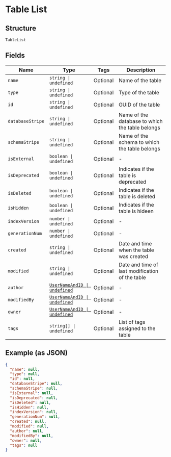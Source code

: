 
# Table List

## Structure

`TableList`

## Fields

| Name | Type | Tags | Description |
|  --- | --- | --- | --- |
| `name` | `string \| undefined` | Optional | Name of the table |
| `type` | `string \| undefined` | Optional | Type of the table |
| `id` | `string \| undefined` | Optional | GUID of the table |
| `databaseStripe` | `string \| undefined` | Optional | Name of the database to which the table belongs |
| `schemaStripe` | `string \| undefined` | Optional | Name of the schema to which the table belongs |
| `isExternal` | `boolean \| undefined` | Optional | - |
| `isDeprecated` | `boolean \| undefined` | Optional | Indicates if the table is deprecated |
| `isDeleted` | `boolean \| undefined` | Optional | Indicates if the table is deleted |
| `isHidden` | `boolean \| undefined` | Optional | Indicates if the table is hideen |
| `indexVersion` | `number \| undefined` | Optional | - |
| `generationNum` | `number \| undefined` | Optional | - |
| `created` | `string \| undefined` | Optional | Date and time when the table was created |
| `modified` | `string \| undefined` | Optional | Date and time of last modification of the table |
| `author` | [`UserNameAndID \| undefined`](../../doc/models/user-name-and-id.md) | Optional | - |
| `modifiedBy` | [`UserNameAndID \| undefined`](../../doc/models/user-name-and-id.md) | Optional | - |
| `owner` | [`UserNameAndID \| undefined`](../../doc/models/user-name-and-id.md) | Optional | - |
| `tags` | `string[] \| undefined` | Optional | List of tags assigned to the table |

## Example (as JSON)

```json
{
  "name": null,
  "type": null,
  "id": null,
  "databaseStripe": null,
  "schemaStripe": null,
  "isExternal": null,
  "isDeprecated": null,
  "isDeleted": null,
  "isHidden": null,
  "indexVersion": null,
  "generationNum": null,
  "created": null,
  "modified": null,
  "author": null,
  "modifiedBy": null,
  "owner": null,
  "tags": null
}
```

